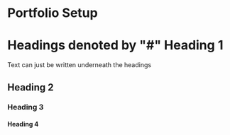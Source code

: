 # Portfolio Setup

# Headings denoted by "#" Heading 1

Text can just be written underneath the headings

## Heading 2

### Heading 3

#### Heading 4
